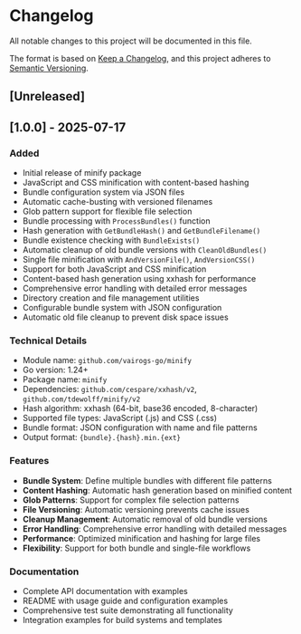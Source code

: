 # Changelog

All notable changes to this project will be documented in this file.

The format is based on [Keep a Changelog](https://keepachangelog.com/en/1.0.0/),
and this project adheres to [Semantic Versioning](https://semver.org/spec/v2.0.0.html).

## [Unreleased]

## [1.0.0] - 2025-07-17

### Added
- Initial release of minify package
- JavaScript and CSS minification with content-based hashing
- Bundle configuration system via JSON files
- Automatic cache-busting with versioned filenames
- Glob pattern support for flexible file selection
- Bundle processing with `ProcessBundles()` function
- Hash generation with `GetBundleHash()` and `GetBundleFilename()`
- Bundle existence checking with `BundleExists()`
- Automatic cleanup of old bundle versions with `CleanOldBundles()`
- Single file minification with `AndVersionFile()`, `AndVersionCSS()`
- Support for both JavaScript and CSS minification
- Content-based hash generation using xxhash for performance
- Comprehensive error handling with detailed error messages
- Directory creation and file management utilities
- Configurable bundle system with JSON configuration
- Automatic old file cleanup to prevent disk space issues

### Technical Details
- Module name: `github.com/vairogs-go/minify`
- Go version: 1.24+
- Package name: `minify`
- Dependencies: `github.com/cespare/xxhash/v2`, `github.com/tdewolff/minify/v2`
- Hash algorithm: xxhash (64-bit, base36 encoded, 8-character)
- Supported file types: JavaScript (.js) and CSS (.css)
- Bundle format: JSON configuration with name and file patterns
- Output format: `{bundle}.{hash}.min.{ext}`

### Features
- **Bundle System**: Define multiple bundles with different file patterns
- **Content Hashing**: Automatic hash generation based on minified content
- **Glob Patterns**: Support for complex file selection patterns
- **File Versioning**: Automatic versioning prevents cache issues
- **Cleanup Management**: Automatic removal of old bundle versions
- **Error Handling**: Comprehensive error handling with detailed messages
- **Performance**: Optimized minification and hashing for large files
- **Flexibility**: Support for both bundle and single-file workflows

### Documentation
- Complete API documentation with examples
- README with usage guide and configuration examples
- Comprehensive test suite demonstrating all functionality
- Integration examples for build systems and templates
